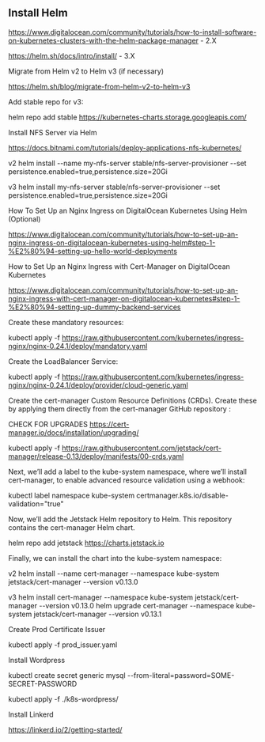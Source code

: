 
<h2>Install Helm</h2>

https://www.digitalocean.com/community/tutorials/how-to-install-software-on-kubernetes-clusters-with-the-helm-package-manager - 2.X

https://helm.sh/docs/intro/install/ - 3.X


Migrate from Helm v2 to Helm v3 (if necessary)

https://helm.sh/blog/migrate-from-helm-v2-to-helm-v3


Add stable repo for v3:

helm repo add stable https://kubernetes-charts.storage.googleapis.com/


Install NFS Server via Helm

https://docs.bitnami.com/tutorials/deploy-applications-nfs-kubernetes/

v2
helm install --name my-nfs-server stable/nfs-server-provisioner --set persistence.enabled=true,persistence.size=20Gi

v3
helm install my-nfs-server stable/nfs-server-provisioner --set persistence.enabled=true,persistence.size=20Gi


How To Set Up an Nginx Ingress on DigitalOcean Kubernetes Using Helm (Optional)

https://www.digitalocean.com/community/tutorials/how-to-set-up-an-nginx-ingress-on-digitalocean-kubernetes-using-helm#step-1-%E2%80%94-setting-up-hello-world-deployments

How to Set Up an Nginx Ingress with Cert-Manager on DigitalOcean Kubernetes

https://www.digitalocean.com/community/tutorials/how-to-set-up-an-nginx-ingress-with-cert-manager-on-digitalocean-kubernetes#step-1-%E2%80%94-setting-up-dummy-backend-services


Create these mandatory resources:

kubectl apply -f https://raw.githubusercontent.com/kubernetes/ingress-nginx/nginx-0.24.1/deploy/mandatory.yaml


Create the LoadBalancer Service:

kubectl apply -f https://raw.githubusercontent.com/kubernetes/ingress-nginx/nginx-0.24.1/deploy/provider/cloud-generic.yaml



Create the cert-manager Custom Resource Definitions (CRDs). Create these by applying them directly from the cert-manager GitHub repository :

CHECK FOR UPGRADES
https://cert-manager.io/docs/installation/upgrading/

kubectl apply -f https://raw.githubusercontent.com/jetstack/cert-manager/release-0.13/deploy/manifests/00-crds.yaml

Next, we’ll add a label to the kube-system namespace, where we’ll install cert-manager, to enable advanced resource validation using a webhook:

kubectl label namespace kube-system certmanager.k8s.io/disable-validation="true"

Now, we’ll add the Jetstack Helm repository to Helm. This repository contains the cert-manager Helm chart.

helm repo add jetstack https://charts.jetstack.io

Finally, we can install the chart into the kube-system namespace:

v2
helm install --name cert-manager --namespace kube-system jetstack/cert-manager --version v0.13.0

v3
helm install cert-manager --namespace kube-system jetstack/cert-manager --version v0.13.0
helm upgrade cert-manager --namespace kube-system jetstack/cert-manager --version v0.13.1



Create Prod Certificate Issuer

kubectl apply -f prod_issuer.yaml


Install Wordpress

kubectl create secret generic mysql --from-literal=password=SOME-SECRET-PASSWORD

kubectl apply -f ./k8s-wordpress/


Install Linkerd

https://linkerd.io/2/getting-started/




